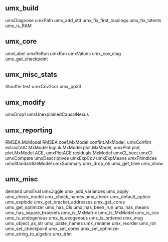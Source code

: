 ## umx_build
umxDiagnose
umxPath
umx_add_std
umx_fix_first_loadings
umx_fix_latents
umx_is_RAM

## umx_core
umxLabel
umxReRun
umxRun
umxValues
umx_cov_diag
umx_get_checkpoint



## umx_misc_stats
Stouffer.test
umxCov2cor
umx_pp33

## umx_modify
umxDrop1
umxUnexplainedCausalNexus

## umx_reporting
RMSEA.MxModel
RMSEA
coef.MxModel
confint.MxModel, umxConfint
extractAIC.MxModel
logLik.MxModel
plot.MxModel, umxPlot
plot, plot.MxModel.ACE, umxPlotACE
residuals.MxModel
umxCI_boot
umxCI
umxCompare
umxDescriptives
umxExpCov
umxExpMeans
umxFitIndices
umxStandardizeModel
umxSummary
umx_drop_ok
umx_get_time
umx_show

## umx_misc
demand
umxEval
umxJiggle
umx_add_variances
umx_apply
umx_check_model
umx_check_names
umx_check
umx_default_option
umx_explode
umx_get_bracket_addresses
umx_get_cores
umx_get_optimizer
umx_has_CIs
umx_has_been_run
umx_has_means
umx_has_square_brackets
umx_is_MxMatrix
umx_is_MxModel
umx_is_cov
umx_is_endogenous
umx_is_exogenous
umx_is_ordered
umx_msg
umx_object_as_str
umx_paste_names
umx_rename
umx_reorder
umx_rot
umx_set_checkpoint
umx_set_cores
umx_set_optimizer
umx_string_to_algebra
umx_trim
